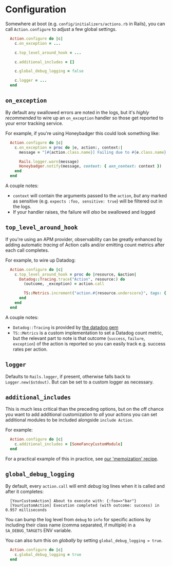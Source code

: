 # Configuration

Somewhere at boot (e.g. `config/initializers/actions.rb` in Rails), you can call `Action.configure` to adjust a few global settings.


```ruby
  Action.configure do |c|
    c.on_exception = ...

    c.top_level_around_hook = ...

    c.additional_includes = []

    c.global_debug_logging = false

    c.logger = ...
  end
```

## `on_exception`

By default any swallowed errors are noted in the logs, but it's _highly recommended_ to wire up an `on_exception` handler so those get reported to your error tracking service.

For example, if you're using Honeybadger this could look something like:


```ruby
  Action.configure do |c|
    c.on_exception = proc do |e, action:, context:|
      message = "[#{action.class.name}] Failing due to #{e.class.name}: #{e.message}"

      Rails.logger.warn(message)
      Honeybadger.notify(message, context: { axn_context: context })
    end
  end
```

A couple notes:

  * `context` will contain the arguments passed to the `action`, _but_ any marked as sensitive (e.g. `expects :foo, sensitive: true`) will be filtered out in the logs.
  * If your handler raises, the failure will _also_ be swallowed and logged


## `top_level_around_hook`

If you're using an APM provider, observability can be greatly enhanced by adding automatic _tracing_ of Action calls and/or emitting count metrics after each call completes.

For example, to wire up Datadog:

```ruby
  Action.configure do |c|
    c.top_level_around_hook = proc do |resource, &action|
      Datadog::Tracing.trace("Action", resource:) do
        (outcome, _exception) = action.call

        TS::Metrics.increment("action.#{resource.underscore}", tags: { outcome:, resource: })
      end
    end
  end
```

A couple notes:

  * `Datadog::Tracing` is provided by [the datadog gem](https://rubygems.org/gems/datadog)
  * `TS::Metrics` is a custom implementation to set a Datadog count metric, but the relevant part to note is that outcome (`success`, `failure`, `exception`) of the action is reported so you can easily track e.g. success rates per action.


## `logger`

Defaults to `Rails.logger`, if present, otherwise falls back to `Logger.new($stdout)`.  But can be set to a custom logger as necessary.

## `additional_includes`

This is much less critical than the preceding options, but on the off chance you want to add additional customization to _all_ your actions you can set additional modules to be included alongside `include Action`.

For example:

```ruby
  Action.configure do |c|
    c.additional_includes = [SomeFancyCustomModule]
  end
```

For a practical example of this in practice, see [our 'memoization' recipe](/recipes/memoization).

## `global_debug_logging`

By default, every `action.call` will emit _debug_ log lines when it is called and after it completes:

  ```
    [YourCustomAction] About to execute with: {:foo=>"bar"}
    [YourCustomAction] Execution completed (with outcome: success) in 0.957 milliseconds
  ```

You can bump the log level from `debug` to `info` for specific actions by including their class name (comma separated, if multiple) in a `SA_DEBUG_TARGETS` ENV variable.

You can also turn this on _globally_ by setting `global_debug_logging = true`.

```ruby
  Action.configure do |c|
    c.global_debug_logging = true
  end
```

